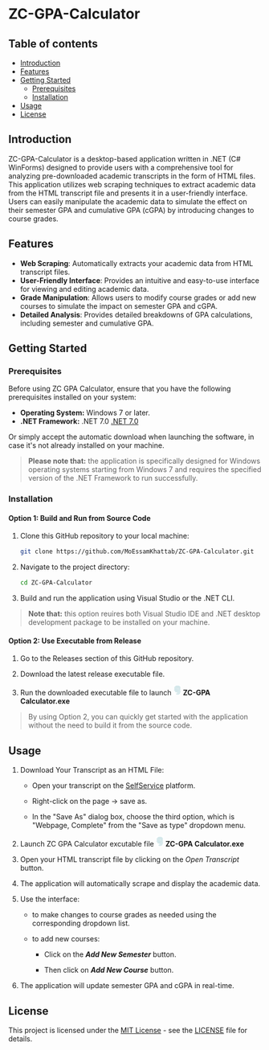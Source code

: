 # ZC-GPA-Calculator

## Table of contents
- [Introduction](#introduction)
- [Features](#features)
- [Getting Started](#getting-started)
  - [Prerequisites](#prerequisites)
  - [Installation](#installation)
- [Usage](#usage)
- [License](#license)
## Introduction
ZC-GPA-Calculator is a desktop-based application written in .NET (C# WinForms) designed to provide users with a comprehensive tool for analyzing pre-downloaded academic transcripts in the form of HTML files. This application utilizes web scraping techniques to extract academic data from the HTML transcript file and presents it in a user-friendly interface. Users can easily manipulate the academic data to simulate the effect on their semester GPA and cumulative GPA (cGPA) by introducing changes to course grades.

## Features
- **Web Scraping**: Automatically extracts your academic data from HTML transcript files.
- **User-Friendly Interface**: Provides an intuitive and easy-to-use interface for viewing and editing academic data.
- **Grade Manipulation**: Allows users to modify course grades or add new courses to simulate the impact on semester GPA and cGPA.
- **Detailed Analysis**: Provides detailed breakdowns of GPA calculations, including semester and cumulative GPA.

## Getting Started
### Prerequisites
Before using ZC GPA Calculator, ensure that you have the following prerequisites installed on your system:
- **Operating System:** Windows 7 or later.
- **.NET Framework:** .NET 7.0
[.NET 7.0](https://dotnet.microsoft.com/en-us/download/dotnet/7.0)

Or simply accept the automatic download when launching the software, in case it's not already installed on your machine.

> **Please note that:** the application is specifically designed for Windows operating systems starting from Windows 7 and requires the specified version of the .NET Framework to run successfully.

### Installation

#### Option 1: Build and Run from Source Code

1. Clone this GitHub repository to your local machine:

   ```bash
   git clone https://github.com/MoEssamKhattab/ZC-GPA-Calculator.git
   ```

2. Navigate to the project directory:
    ```bash
    cd ZC-GPA-Calculator
    ```

3. Build and run the application using Visual Studio or the .NET CLI.

> **Note that:** this option reuires both Visual Studio IDE and .NET desktop development package to be installed on your machine.

#### Option 2: Use Executable from Release

1. Go to the Releases section of this GitHub repository.

2. Download the latest release executable file.

3. Run the downloaded executable file to launch <img src="./ZC-GPA Calculator/Logos/zewail logo.png" width="15" height="20" alt="ZC GPA Calculator Logo"> **ZC-GPA Calculator.exe**

> By using Option 2, you can quickly get started with the application without the need to build it from the source code.

## Usage

1. Download Your Transcript as an HTML File:

    - Open your transcript on the [SelfService](https://sisselfservice.zewailcity.edu.eg/PowerCampusSelfService/Home/LogIn?ReturnUrl=%2FPowerCampusSelfService%2FGrades%2FUnofficialTranscrip) platform.

    - Right-click on the page -> save as.

    -  In the "Save As" dialog box, choose the third option, which is "Webpage, Complete" from the "Save as type" dropdown menu.

2. Launch ZC GPA Calculator excutable file <img src="./ZC-GPA Calculator/Logos/zewail logo.png" width="15" height="20" alt="ZC GPA Calculator Logo"> **ZC-GPA Calculator.exe**

3. Open your HTML transcript file by clicking on the _Open Transcript_ button.

4. The application will automatically scrape and display the academic data.

5. Use the interface:

    * to make changes to course grades as needed using the corresponding dropdown list.

    * to add new courses:
        - Click on the **_Add New Semester_** button.

        - Then click on **_Add New Course_** button.

6. The application will update semester GPA and cGPA in real-time.

## License
This project is licensed under the [MIT License](LICENSE) - see the [LICENSE](LICENSE) file for details.